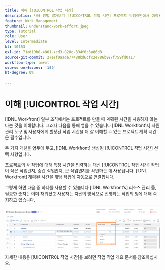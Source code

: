 ```yaml
---
title: 이해 [!UICONTROL 작업 시간]
description: 사용 방법 알아보기 [!UICONTROL 작업 시간] 프로젝트 타임라인에서 예정된 시간 대신
feature: Work Management
thumbnail: understand-work-effort.jpeg
type: Tutorial
role: User
level: Intermediate
kt: 10153
exl-id: 71ed10b8-4801-4cd3-828c-334f6c3a86d8
source-git-commit: 27e8f0aada77488bd6cfc2e786b997f759fd0a17
workflow-type: tm+mt
source-wordcount: '158'
ht-degree: 0%

---
```


# 이해 [!UICONTROL 작업 시간]

[!DNL Workfront] 일부 조직에서는 프로젝트를 만들 때 계획된 시간을 사용하지 않는다는 것을 이해합니다. 그러나 다음을 통해 얻을 수 있습니다 [!DNL Workfront's] 자원 관리 도구 및 사용자에게 할당된 작업 시간을 더 잘 이해할 수 있는 프로젝트 계획 시간은 필수입니다.

두 가지 개념을 염두에 두고, [!DNL Workfront] 생성됨 [!UICONTROL 작업 시간] 선택 사항입니다.

프로젝트의 각 작업에 대해 특정 시간을 입력하는 대신 [!UICONTROL 작업 시간] 작업이 작은 작업인지, 중간 작업인지, 큰 작업인지를 확인하는 데 사용됩니다. [!DNL Workfront] 계획된 시간을 해당 작업에 자동으로 연결합니다.

그렇게 하면 다음 중 하나를 사용할 수 있습니다 [!DNL Workfront’s] 리소스 관리 툴, 필요한 숫자는 이미 채워졌고 사용자는 자신의 방식으로 진행되는 작업의 양에 대해 숙지하고 있습니다.

![프로젝트 작업 목록 [!UICONTROL 작업 시간] 열](assets/planner-fund-work-effort.png)

<!---
need hyperlink below
--->

자세한 내용은 [!UICONTROL 작업 시간]를 보려면 작업 작업 개요 문서를 참조하십시오.
